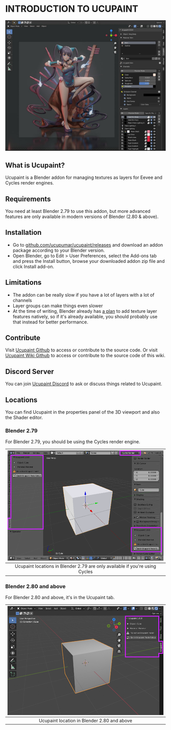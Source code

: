 # INTRODUCTION TO UCUPAINT

![project-example](source/00.introduction/00-yang_guifei.jpg)

## What is Ucupaint?

Ucupaint is a Blender addon for managing textures as layers for Eevee and Cycles render engines.

## Requirements

You need at least Blender 2.79 to use this addon, but more advanced features are only available in modern versions of Blender (2.80 & above).

## Installation

- Go to [github.com/ucupumar/ucupaint/releases](https://github.com/ucupumar/ucupaint/releases) and download an addon package according to your Blender version.
- Open Blender, go to Edit > User Preferences, select the Add-ons tab and press the Install button, browse your downloaded addon zip file and click Install add-on.

## Limitations

- The addon can be really slow if you have a lot of layers with a lot of channels
- Layer groups can make things even slower
- At the time of writing, Blender already has [a plan](https://code.blender.org/2022/02/layered-textures-design/) to add texture layer features natively, so if it's already available, you should probably use that instead for better performance.

## Contribute
Visit [Ucupaint Github](https://github.com/ucupumar/ucupaint) to access or contribute to the source code. Or visit [Ucupaint Wiki Github](https://github.com/ucupumar/ucupaint-wiki) to access or contribute to the source code of this wiki.

## Discord Server

You can join [Ucupaint Discord](https://discord.gg/BdNfGGzQHh) to ask or discuss things related to Ucupaint.

## Locations

You can find Ucupaint in the properties panel of the 3D viewport and also the Shader editor. 

### Blender 2.79

For Blender 2.79, you should be using the Cycles render engine.

|![00.b279-loc](./source/00.b279_loc.png)|
|:--:|
|Ucupaint locations in Blender 2.79 are only available if you're using Cycles| {align=center}

### Blender 2.80 and above

For Blender 2.80 and above, it's in the Ucupaint tab.

|![00.b280-loc](./source/00.b280_loc.png)|
|:--:|
|Ucupaint location in Blender 2.80 and above| {align=center}

